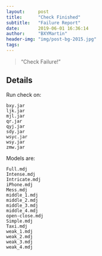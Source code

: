 ```yaml
---
layout:     post
title:      "Check Finished"
subtitle:   "Failure Report"
date:       2019-06-01 16:36:14
author:     "BXYMartin"
header-img: "img/post-bg-2015.jpg"
tags:
---
```


> “Check Failure!”


## Details

Run check on:

```
bxy.jar
ljk.jar
mjl.jar
qr.jar
qyj.jar
sdy.jar
wsyc.jar
wsy.jar
zmw.jar
```

Models are:

```
Full.mdj
Intense.mdj
Intricate.mdj
iPhone.mdj
Mess.mdj
middle_1.mdj
middle_2.mdj
middle_3.mdj
middle_4.mdj
open-close.mdj
Simple.mdj
Taxi.mdj
weak_1.mdj
weak_2.mdj
weak_3.mdj
weak_4.mdj
```

